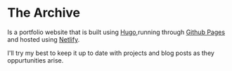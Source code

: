 # The Archive

Is a portfolio website that is built using [Hugo](https://gohugo.io/),running through [Github Pages](https://pages.github.com/) and hosted using [Netlify](https://www.netlify.com/).

I'll try my best to keep it up to date with projects and blog posts as they oppurtunities arise.
